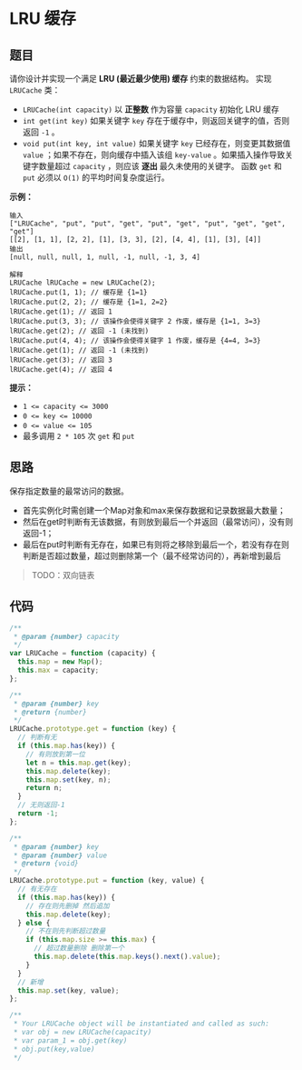 # LRU 缓存

## 题目

请你设计并实现一个满足 **LRU (最近最少使用) 缓存** 约束的数据结构。
实现 `LRUCache` 类：

- `LRUCache(int capacity)` 以 **正整数** 作为容量 `capacity` 初始化 LRU 缓存
- `int get(int key)` 如果关键字 `key` 存在于缓存中，则返回关键字的值，否则返回 `-1` 。
- `void put(int key, int value)` 如果关键字 `key` 已经存在，则变更其数据值 `value` ；如果不存在，则向缓存中插入该组 `key-value` 。如果插入操作导致关键字数量超过 `capacity` ，则应该 **逐出** 最久未使用的关键字。
  函数 `get` 和 `put` 必须以 `O(1)` 的平均时间复杂度运行。

**示例：**

```
输入
["LRUCache", "put", "put", "get", "put", "get", "put", "get", "get", "get"]
[[2], [1, 1], [2, 2], [1], [3, 3], [2], [4, 4], [1], [3], [4]]
输出
[null, null, null, 1, null, -1, null, -1, 3, 4]

解释
LRUCache lRUCache = new LRUCache(2);
lRUCache.put(1, 1); // 缓存是 {1=1}
lRUCache.put(2, 2); // 缓存是 {1=1, 2=2}
lRUCache.get(1); // 返回 1
lRUCache.put(3, 3); // 该操作会使得关键字 2 作废，缓存是 {1=1, 3=3}
lRUCache.get(2); // 返回 -1 (未找到)
lRUCache.put(4, 4); // 该操作会使得关键字 1 作废，缓存是 {4=4, 3=3}
lRUCache.get(1); // 返回 -1 (未找到)
lRUCache.get(3); // 返回 3
lRUCache.get(4); // 返回 4
```

**提示：**

- `1 <= capacity <= 3000`
- `0 <= key <= 10000`
- `0 <= value <= 105`
- 最多调用 `2 * 105` 次 `get` 和 `put`

## 思路

保存指定数量的最常访问的数据。
- 首先实例化时需创建一个Map对象和max来保存数据和记录数据最大数量；
- 然后在get时判断有无该数据，有则放到最后一个并返回（最常访问），没有则返回-1；
- 最后在put时判断有无存在，如果已有则将之移除到最后一个，若没有存在则判断是否超过数量，超过则删除第一个（最不经常访问的），再新增到最后

> TODO：双向链表

## 代码

```js
/**
 * @param {number} capacity
 */
var LRUCache = function (capacity) {
  this.map = new Map();
  this.max = capacity;
};

/**
 * @param {number} key
 * @return {number}
 */
LRUCache.prototype.get = function (key) {
  // 判断有无
  if (this.map.has(key)) {
    // 有则放到第一位
    let n = this.map.get(key);
    this.map.delete(key);
    this.map.set(key, n);
    return n;
  }
  // 无则返回-1
  return -1;
};

/**
 * @param {number} key
 * @param {number} value
 * @return {void}
 */
LRUCache.prototype.put = function (key, value) {
  // 有无存在
  if (this.map.has(key)) {
    // 存在则先删掉 然后追加
    this.map.delete(key);
  } else {
    // 不在则先判断超过数量
    if (this.map.size >= this.max) {
      // 超过数量删除 删除第一个
      this.map.delete(this.map.keys().next().value);
    }
  }
  // 新增
  this.map.set(key, value);
};

/**
 * Your LRUCache object will be instantiated and called as such:
 * var obj = new LRUCache(capacity)
 * var param_1 = obj.get(key)
 * obj.put(key,value)
 */
```
